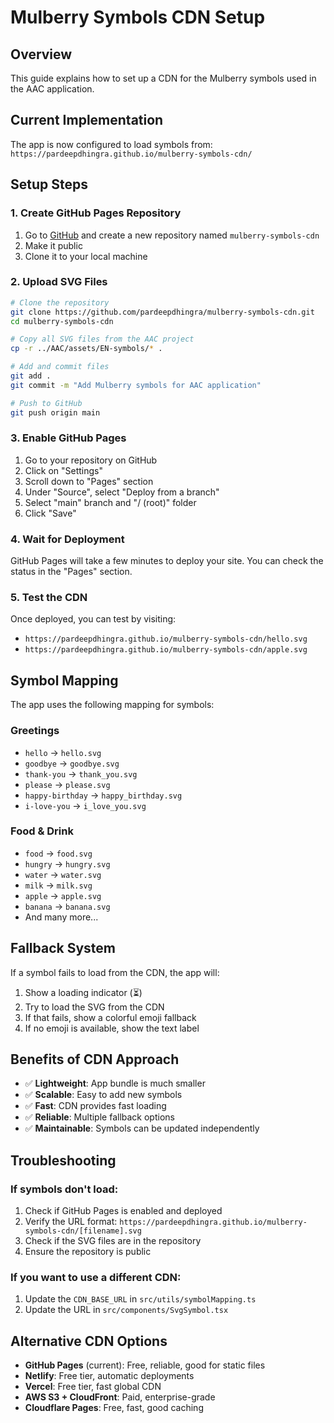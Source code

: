 # Mulberry Symbols CDN Setup

## Overview

This guide explains how to set up a CDN for the Mulberry symbols used in the AAC application.

## Current Implementation

The app is now configured to load symbols from: `https://pardeepdhingra.github.io/mulberry-symbols-cdn/`

## Setup Steps

### 1. Create GitHub Pages Repository

1. Go to [GitHub](https://github.com) and create a new repository named `mulberry-symbols-cdn`
2. Make it public
3. Clone it to your local machine

### 2. Upload SVG Files

```bash
# Clone the repository
git clone https://github.com/pardeepdhingra/mulberry-symbols-cdn.git
cd mulberry-symbols-cdn

# Copy all SVG files from the AAC project
cp -r ../AAC/assets/EN-symbols/* .

# Add and commit files
git add .
git commit -m "Add Mulberry symbols for AAC application"

# Push to GitHub
git push origin main
```

### 3. Enable GitHub Pages

1. Go to your repository on GitHub
2. Click on "Settings"
3. Scroll down to "Pages" section
4. Under "Source", select "Deploy from a branch"
5. Select "main" branch and "/ (root)" folder
6. Click "Save"

### 4. Wait for Deployment

GitHub Pages will take a few minutes to deploy your site. You can check the status in the "Pages" section.

### 5. Test the CDN

Once deployed, you can test by visiting:

- `https://pardeepdhingra.github.io/mulberry-symbols-cdn/hello.svg`
- `https://pardeepdhingra.github.io/mulberry-symbols-cdn/apple.svg`

## Symbol Mapping

The app uses the following mapping for symbols:

### Greetings

- `hello` → `hello.svg`
- `goodbye` → `goodbye.svg`
- `thank-you` → `thank_you.svg`
- `please` → `please.svg`
- `happy-birthday` → `happy_birthday.svg`
- `i-love-you` → `i_love_you.svg`

### Food & Drink

- `food` → `food.svg`
- `hungry` → `hungry.svg`
- `water` → `water.svg`
- `milk` → `milk.svg`
- `apple` → `apple.svg`
- `banana` → `banana.svg`
- And many more...

## Fallback System

If a symbol fails to load from the CDN, the app will:

1. Show a loading indicator (⏳)
2. Try to load the SVG from the CDN
3. If that fails, show a colorful emoji fallback
4. If no emoji is available, show the text label

## Benefits of CDN Approach

- ✅ **Lightweight**: App bundle is much smaller
- ✅ **Scalable**: Easy to add new symbols
- ✅ **Fast**: CDN provides fast loading
- ✅ **Reliable**: Multiple fallback options
- ✅ **Maintainable**: Symbols can be updated independently

## Troubleshooting

### If symbols don't load:

1. Check if GitHub Pages is enabled and deployed
2. Verify the URL format: `https://pardeepdhingra.github.io/mulberry-symbols-cdn/[filename].svg`
3. Check if the SVG files are in the repository
4. Ensure the repository is public

### If you want to use a different CDN:

1. Update the `CDN_BASE_URL` in `src/utils/symbolMapping.ts`
2. Update the URL in `src/components/SvgSymbol.tsx`

## Alternative CDN Options

- **GitHub Pages** (current): Free, reliable, good for static files
- **Netlify**: Free tier, automatic deployments
- **Vercel**: Free tier, fast global CDN
- **AWS S3 + CloudFront**: Paid, enterprise-grade
- **Cloudflare Pages**: Free, fast, good caching
